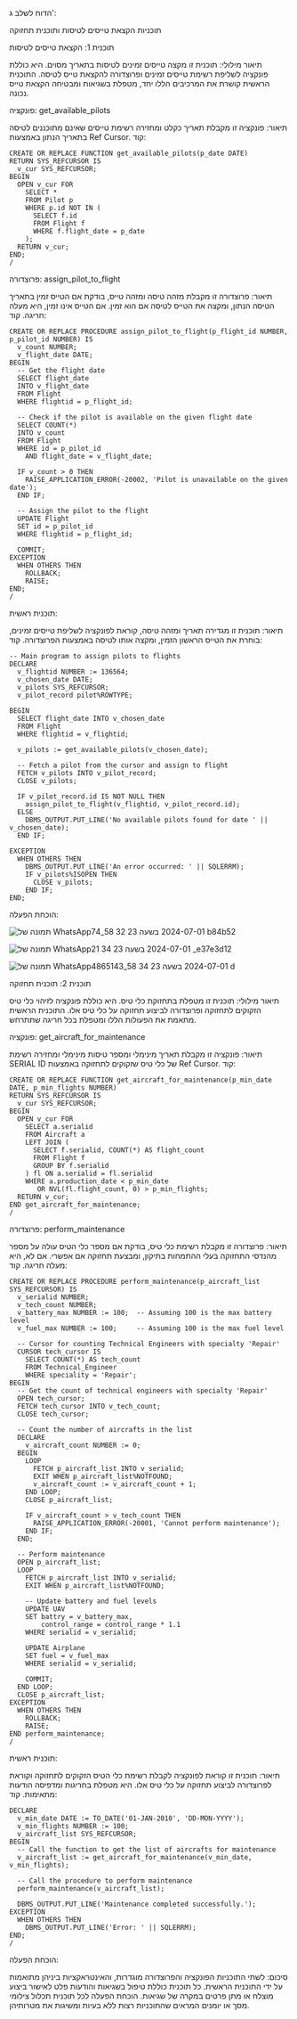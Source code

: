 הדוח לשלב ג':

תוכניות הקצאת טייסים לטיסות ותוכנית תחזוקה

תוכנית 1: הקצאת טייסים לטיסות


תיאור מילולי:
תוכנית זו מקצה טייסים זמינים לטיסות בתאריך מסוים. היא כוללת פונקציה לשליפת רשימת טייסים זמינים ופרוצדורה להקצאת טייס לטיסה. התוכנית הראשית קושרת את המרכיבים הללו יחד, מטפלת בשגיאות ומבטיחה הקצאת טייס נכונה.

פונקציה: get_available_pilots

תיאור: פונקציה זו מקבלת תאריך כקלט ומחזירה רשימת טייסים שאינם מתוכננים לטיסה בתאריך הנתון באמצעות Ref Cursor.
קוד:
```
CREATE OR REPLACE FUNCTION get_available_pilots(p_date DATE)
RETURN SYS_REFCURSOR IS
  v_cur SYS_REFCURSOR;
BEGIN
  OPEN v_cur FOR
    SELECT *
    FROM Pilot p
    WHERE p.id NOT IN (
      SELECT f.id
      FROM Flight f
      WHERE f.flight_date = p_date
    );
  RETURN v_cur;
END;
/

```
פרוצדורה: assign_pilot_to_flight

תיאור: פרוצדורה זו מקבלת מזהה טיסה ומזהה טייס, בודקת אם הטייס זמין בתאריך הטיסה הנתון, ומקצה את הטייס לטיסה אם הוא זמין. אם הטייס אינו זמין, היא מעלה חריגה.
קוד:

```
CREATE OR REPLACE PROCEDURE assign_pilot_to_flight(p_flight_id NUMBER, p_pilot_id NUMBER) IS
  v_count NUMBER;
  v_flight_date DATE;
BEGIN
  -- Get the flight date
  SELECT flight_date
  INTO v_flight_date
  FROM Flight
  WHERE flightid = p_flight_id;

  -- Check if the pilot is available on the given flight date
  SELECT COUNT(*)
  INTO v_count
  FROM Flight
  WHERE id = p_pilot_id
    AND flight_date = v_flight_date;

  IF v_count > 0 THEN
    RAISE_APPLICATION_ERROR(-20002, 'Pilot is unavailable on the given date');
  END IF;

  -- Assign the pilot to the flight
  UPDATE Flight
  SET id = p_pilot_id
  WHERE flightid = p_flight_id;

  COMMIT;
EXCEPTION
  WHEN OTHERS THEN
    ROLLBACK;
    RAISE;
END;
/

```
תוכנית ראשית:

תיאור: תוכנית זו מגדירה תאריך ומזהה טיסה, קוראת לפונקציה לשליפת טייסים זמינים, בוחרת את הטייס הראשון הזמין, ומקצה אותו לטיסה באמצעות הפרוצדורה.
קוד:

```
-- Main program to assign pilots to flights
DECLARE
  v_flightid NUMBER := 136564;
  v_chosen_date DATE;
  v_pilots SYS_REFCURSOR;
  v_pilot_record pilot%ROWTYPE;

BEGIN
  SELECT flight_date INTO v_chosen_date
  FROM Flight
  WHERE flightid = v_flightid;
  
  v_pilots := get_available_pilots(v_chosen_date);

  -- Fetch a pilot from the cursor and assign to flight
  FETCH v_pilots INTO v_pilot_record;
  CLOSE v_pilots;
  
  IF v_pilot_record.id IS NOT NULL THEN
    assign_pilot_to_flight(v_flightid, v_pilot_record.id);
  ELSE
    DBMS_OUTPUT.PUT_LINE('No available pilots found for date ' || v_chosen_date);
  END IF;
  
EXCEPTION
  WHEN OTHERS THEN
    DBMS_OUTPUT.PUT_LINE('An error occurred: ' || SQLERRM);
    IF v_pilots%ISOPEN THEN
      CLOSE v_pilots;
    END IF;
END;
```
הוכחת הפעלה:



![תמונה של WhatsApp‏ 2024-07-01 בשעה 23 32 58_74b84b52](https://github.com/roeygross/DBProject_328494091_214737728/assets/128812767/29a6ff2c-9e97-4aca-80bc-d8ee320e721c)





![תמונה של WhatsApp‏ 2024-07-01 בשעה 23 34 21_e37e3d12](https://github.com/roeygross/DBProject_328494091_214737728/assets/128812767/7955fdb1-3f06-4f02-96ac-67008c883aaa)


![תמונה של WhatsApp‏ 2024-07-01 בשעה 23 34 58_4865143d](https://github.com/roeygross/DBProject_328494091_214737728/assets/128812767/7dbca3ec-90d4-4fab-8949-4ba466668a40)

תוכנית 2: תוכנית תחזוקה

תיאור מילולי:
תוכנית זו מטפלת בתחזוקת כלי טיס. היא כוללת פונקציה לזיהוי כלי טיס הזקוקים לתחזוקה ופרוצדורה לביצוע תחזוקה על כלי טיס אלו. התוכנית הראשית מתאמת את הפעולות הללו ומטפלת בכל חריגה שתתרחש.

פונקציה: get_aircraft_for_maintenance

תיאור: פונקציה זו מקבלת תאריך מינימלי ומספר טיסות מינימלי ומחזירה רשימת SERIAL ID של כלי טיס שזקוקים לתחזוקה באמצעות Ref Cursor.
קוד:

```
CREATE OR REPLACE FUNCTION get_aircraft_for_maintenance(p_min_date DATE, p_min_flights NUMBER)
RETURN SYS_REFCURSOR IS
  v_cur SYS_REFCURSOR;
BEGIN
  OPEN v_cur FOR
    SELECT a.serialid
    FROM Aircraft a
    LEFT JOIN (
      SELECT f.serialid, COUNT(*) AS flight_count
      FROM Flight f
      GROUP BY f.serialid
    ) fl ON a.serialid = fl.serialid
    WHERE a.production_date < p_min_date
       OR NVL(fl.flight_count, 0) > p_min_flights;
  RETURN v_cur;
END get_aircraft_for_maintenance;
/
```
פרוצדורה: perform_maintenance

תיאור: פרוצדורה זו מקבלת רשימת כלי טיס, בודקת אם מספר כלי הטיס עולה על מספר מהנדסי התחזוקה בעלי ההתמחות בתיקון, ומבצעת תחזוקה אם אפשרי. אם לא, היא מעלה חריגה.
קוד:

```
CREATE OR REPLACE PROCEDURE perform_maintenance(p_aircraft_list SYS_REFCURSOR) IS
  v_serialid NUMBER;
  v_tech_count NUMBER;
  v_battery_max NUMBER := 100;  -- Assuming 100 is the max battery level
  v_fuel_max NUMBER := 100;     -- Assuming 100 is the max fuel level

  -- Cursor for counting Technical Engineers with specialty 'Repair'
  CURSOR tech_cursor IS
    SELECT COUNT(*) AS tech_count
    FROM Technical_Engineer
    WHERE speciality = 'Repair';
BEGIN
  -- Get the count of technical engineers with specialty 'Repair'
  OPEN tech_cursor;
  FETCH tech_cursor INTO v_tech_count;
  CLOSE tech_cursor;

  -- Count the number of aircrafts in the list
  DECLARE
    v_aircraft_count NUMBER := 0;
  BEGIN
    LOOP
      FETCH p_aircraft_list INTO v_serialid;
      EXIT WHEN p_aircraft_list%NOTFOUND;
      v_aircraft_count := v_aircraft_count + 1;
    END LOOP;
    CLOSE p_aircraft_list;

    IF v_aircraft_count > v_tech_count THEN
      RAISE_APPLICATION_ERROR(-20001, 'Cannot perform maintenance');
    END IF;
  END;

  -- Perform maintenance
  OPEN p_aircraft_list;
  LOOP
    FETCH p_aircraft_list INTO v_serialid;
    EXIT WHEN p_aircraft_list%NOTFOUND;

    -- Update battery and fuel levels
    UPDATE UAV
    SET battry = v_battery_max,
        control_range = control_range * 1.1
    WHERE serialid = v_serialid;

    UPDATE Airplane
    SET fuel = v_fuel_max
    WHERE serialid = v_serialid;

    COMMIT;
  END LOOP;
  CLOSE p_aircraft_list;
EXCEPTION
  WHEN OTHERS THEN
    ROLLBACK;
    RAISE;
END perform_maintenance;
/
```
תוכנית ראשית:

תיאור: תוכנית זו קוראת לפונקציה לקבלת רשימת כלי הטיס הזקוקים לתחזוקה וקוראת לפרוצדורה לביצוע תחזוקה על כלי טיס אלו. היא מטפלת בחריגות ומדפיסה הודעות מתאימות.
קוד:

```
DECLARE
  v_min_date DATE := TO_DATE('01-JAN-2010', 'DD-MON-YYYY');
  v_min_flights NUMBER := 100;
  v_aircraft_list SYS_REFCURSOR;
BEGIN
  -- Call the function to get the list of aircrafts for maintenance
  v_aircraft_list := get_aircraft_for_maintenance(v_min_date, v_min_flights);

  -- Call the procedure to perform maintenance
  perform_maintenance(v_aircraft_list);
  
  DBMS_OUTPUT.PUT_LINE('Maintenance completed successfully.');
EXCEPTION
  WHEN OTHERS THEN
    DBMS_OUTPUT.PUT_LINE('Error: ' || SQLERRM);
END;
/
```
הוכחת הפעלה:



סיכום:
לשתי התוכניות הפונקציה והפרוצדורה מוגדרות, והאינטראקציות ביניהן מתואמות על ידי התוכנית הראשית. כל תוכנית כוללת טיפול בשגיאות והודעות פלט לאישור ביצוע מוצלח או מתן פרטים במקרה של שגיאות. הוכחת הפעלה לכל תוכנית תכלול צילומי מסך או יומנים המראים שהתוכניות רצות ללא בעיות ומשיגות את מטרותיהן.





